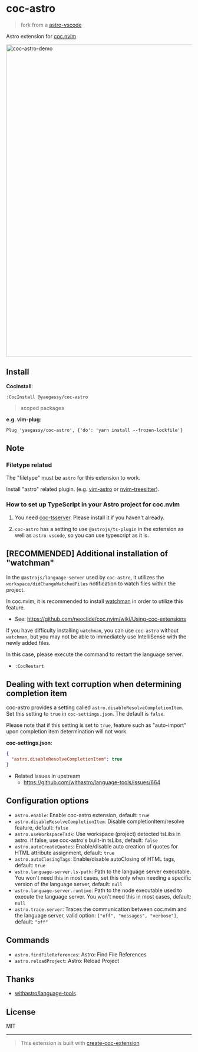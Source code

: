 # coc-astro

> fork from a [astro-vscode](https://github.com/withastro/language-tools/tree/main/packages/vscode)

Astro extension for [coc.nvim](https://github.com/neoclide/coc.nvim)

<img width="846" alt="coc-astro-demo" src="https://user-images.githubusercontent.com/188642/223913692-d44911ac-cf96-4d12-99c4-7d6a4baf34ca.png">

## Install

**CocInstall**:

```vim
:CocInstall @yaegassy/coc-astro
```

> scoped packages

**e.g. vim-plug**:

```vim
Plug 'yaegassy/coc-astro', {'do': 'yarn install --frozen-lockfile'}
```

## Note

### Filetype related

The "filetype" must be `astro` for this extension to work.

Install "astro" related plugin. (e.g. [vim-astro](https://github.com/wuelnerdotexe/vim-astro) or [nvim-treesitter](https://github.com/nvim-treesitter/nvim-treesitter)).

### How to set up TypeScript in your Astro project for coc.nvim

1. You need [coc-tsserver](https://github.com/neoclide/coc-tsserver). Please install it if you haven't already.

1. `coc-astro` has a setting to use `@astrojs/ts-plugin` in the extension as well as `astro-vscode`, so you can use typescript as it is.

## [RECOMMENDED] Additional installation of "watchman"

In the `@astrojs/language-server` used by `coc-astro`, it utilizes the `workspace/didChangeWatchedFiles` notification to watch files within the project.

In coc.nvim, it is recommended to install [watchman](https://facebook.github.io/watchman/) in order to utilize this feature.

- See: <https://github.com/neoclide/coc.nvim/wiki/Using-coc-extensions>

If you have difficulty installing `watchman`, you can use `coc-astro` without `watchman`, but you may not be able to immediately use IntelliSense with the newly added files.

In this case, please execute the command to restart the language server.

- `:CocRestart`

## Dealing with text corruption when determining completion item

coc-astro provides a setting called `astro.disableResolveCompletionItem`. Set this setting to `true` in `coc-settings.json`. The default is `false`.

Please note that if this setting is set to `true`, feature such as "auto-import" upon completion item determination will not work.

**coc-settings.json**:

```json
{
  "astro.disableResolveCompletionItem": true
}
```

- Related issues in upstream
  - <https://github.com/withastro/language-tools/issues/664>

## Configuration options

- `astro.enable`: Enable coc-astro extension, default: `true`
- `astro.disableResolveCompletionItem`: Disable completionItem/resolve feature, default: `false`
- `astro.useWorkspaceTsdk`: Use workspace (project) detected tsLibs in astro. if false, use coc-astro's built-in tsLibs, default: `false`
- `astro.autoCreateQuotes`: Enable/disable auto creation of quotes for HTML attribute assignment, default: `true`
- `astro.autoClosingTags`: Enable/disable autoClosing of HTML tags, default: `true`
- `astro.language-server.ls-path`: Path to the language server executable. You won't need this in most cases, set this only when needing a specific version of the language server, default: `null`
- `astro.language-server.runtime`: Path to the node executable used to execute the language server. You won't need this in most cases, default: `null`
- `astro.trace.server`: Traces the communication between coc.nvim and the language server, valid option: `["off", "messages", "verbose"]`, default: `"off"`

## Commands

- `astro.findFileReferences`: Astro: Find File References
- `astro.reloadProject`: Astro: Reload Project

## Thanks

- [withastro/language-tools](https://github.com/withastro/language-tools)

## License

MIT

---

> This extension is built with [create-coc-extension](https://github.com/fannheyward/create-coc-extension)
